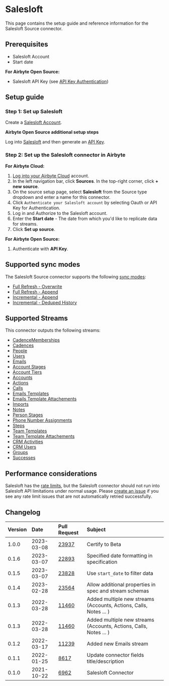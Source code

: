 # Salesloft

This page contains the setup guide and reference information for the Salesloft Source connector.

## Prerequisites

- Salesloft Account
- Start date

<!-- env:oss -->
**For Airbyte Open Source:**

- Salesloft API Key (see [API Key Authentication](https://developers.salesloft.com/api.html#!/Topic/apikey))
<!-- /env:oss -->

## Setup guide

### Step 1: Set up Salesloft

Create a [Salesloft Account](https://salesloft.com).

<!-- env:oss -->
**Airbyte Open Source additional setup steps**

Log into [Salesloft](https://salesloft.com) and then generate an [API Key](https://developers.salesloft.com/api.html#!/Topic/apikey).
<!-- /env:oss -->

<!-- env:cloud -->
### Step 2: Set up the Salesloft connector in Airbyte

**For Airbyte Cloud:**

1. [Log into your Airbyte Cloud](https://cloud.airbyte.com/workspaces) account.
2. In the left navigation bar, click **Sources**. In the top-right corner, click **+ new source**.
3. On the source setup page, select **Salesloft** from the Source type dropdown and enter a name for this connector.
4. Click `Authenticate your Salesloft account` by selecting Oauth or API Key for Authentication.
5. Log in and Authorize to the Salesloft account.
6. Enter the **Start date** - The date from which you'd like to replicate data for streams.
7. Click **Set up source**.

<!-- /env:cloud -->

<!-- env:oss -->
**For Airbyte Open Source:**

1. Authenticate with **API Key**.
<!-- /env:oss -->

## Supported sync modes

The Salesloft Source connector supports the following [ sync modes](https://docs.airbyte.com/cloud/core-concepts#connection-sync-modes):

* [Full Refresh - Overwrite](https://docs.airbyte.com/understanding-airbyte/connections/full-refresh-overwrite/)
* [Full Refresh - Append](https://docs.airbyte.com/understanding-airbyte/connections/full-refresh-append)
* [Incremental - Append](https://docs.airbyte.com/understanding-airbyte/connections/incremental-append)
* [Incremental - Deduped History](https://docs.airbyte.com/understanding-airbyte/connections/incremental-deduped-history)

## Supported Streams

This connector outputs the following streams:

* [CadenceMemberships](https://developers.salesloft.com/api.html#!/Cadence_Memberships/get_v2_cadence_memberships_json)
* [Cadences](https://developers.salesloft.com/api.html#!/Cadences/get_v2_cadences_json)
* [People](https://developers.salesloft.com/api.html#!/People/get_v2_people_json)
* [Users](https://developers.salesloft.com/api.html#!/Users/get_v2_users_json)
* [Emails](https://developers.salesloft.com/api.html#!/Emails/get_v2_activities_emails_json)
* [Account Stages](https://developers.salesloft.com/api.html#!/Account_Stages/get_v2_account_stages_json)
* [Account Tiers](https://developers.salesloft.com/api.html#!/Account_Tiers/get_v2_account_tiers_json)
* [Accounts](https://developers.salesloft.com/api.html#!/Accounts/get_v2_accounts_json)
* [Actions](https://developers.salesloft.com/api.html#!/Actions/get_v2_actions_json)
* [Calls](https://developers.salesloft.com/api.html#!/Calls/get_v2_activities_calls_json)
* [Emails Templates](https://developers.salesloft.com/api.html#!/Email_Templates/get_v2_email_templates_json)
* [Emails Template Attachements](https://developers.salesloft.com/api.html#!/Email_Template_Attachments/get_v2_email_template_attachments_json)
* [Imports](https://developers.salesloft.com/api.html#!/Imports/get_v2_imports_json)
* [Notes](https://developers.salesloft.com/api.html#!/Notes/get_v2_notes_json)
* [Person Stages](https://developers.salesloft.com/api.html#!/Person_Stages/get_v2_person_stages_json)
* [Phone Number Assignments](https://developers.salesloft.com/api.html#!/Phone_Number_Assignments/get_v2_phone_number_assignments_json)
* [Steps](https://developers.salesloft.com/api.html#!/Steps/get_v2_steps_json)
* [Team Templates](https://developers.salesloft.com/api.html#!/Team_Templates/get_v2_team_templates_json)
* [Team Template Attachements](https://developers.salesloft.com/api.html#!/Team_Template_Attachments/get_v2_team_template_attachments_json)
* [CRM Activities](https://developers.salesloft.com/api.html#!/CRM_Activities/get_v2_crm_activities_json)
* [CRM Users](https://developers.salesloft.com/api.html#!/Crm_Users/get_v2_crm_users_json)
* [Groups](https://developers.salesloft.com/api.html#!/Groups/get_v2_groups_json)
* [Successes](https://developers.salesloft.com/api.html#!/Successes/get_v2_successes_json)

## Performance considerations

Salesloft has the [rate limits](hhttps://developers.salesloft.com/api.html#!/Topic/RateLimiting), but the Salesloft connector should not run into Salesloft API limitations under normal usage. Please [create an issue](https://github.com/airbytehq/airbyte/issues) if you see any rate limit issues that are not automatically retried successfully.

## Changelog

| Version | Date       | Pull Request                                             | Subject                                                           |
|:--------|:-----------|:---------------------------------------------------------|:------------------------------------------------------------------|
| 1.0.0   | 2023-03-08 | [23937](https://github.com/airbytehq/airbyte/pull/23937) | Certify to Beta                                                   |
| 0.1.6   | 2023-03-07 | [22893](https://github.com/airbytehq/airbyte/pull/22893) | Specified date formatting in specification                        |
| 0.1.5   | 2023-03-07 | [23828](https://github.com/airbytehq/airbyte/pull/23828) | Use `start_date` to filter data                                   |
| 0.1.4   | 2023-02-28 | [23564](https://github.com/airbytehq/airbyte/pull/23564) | Allow additional properties in spec and stream schemas            |
| 0.1.3   | 2022-03-28 | [11460](https://github.com/airbytehq/airbyte/pull/11460) | Added multiple new streams (Accounts, Actions, Calls, Notes ... ) |
| 0.1.3   | 2022-03-28 | [11460](https://github.com/airbytehq/airbyte/pull/11460) | Added multiple new streams (Accounts, Actions, Calls, Notes ... ) |
| 0.1.2   | 2022-03-17 | [11239](https://github.com/airbytehq/airbyte/pull/11239) | Added new Emails stream                                           |
| 0.1.1   | 2022-01-25 | [8617](https://github.com/airbytehq/airbyte/pull/8617)   | Update connector fields title/description                         |
| 0.1.0   | 2021-10-22 | [6962](https://github.com/airbytehq/airbyte/pull/6962)   | Salesloft Connector                                               |
